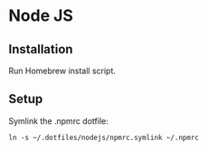 # Node JS
## Installation
Run Homebrew install script.

## Setup
Symlink the .npmrc dotfile:

```
ln -s ~/.dotfiles/nodejs/npmrc.symlink ~/.npmrc
```